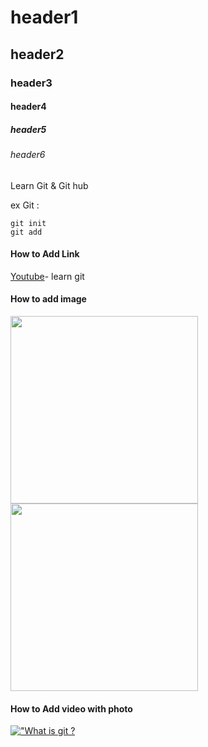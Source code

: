 # header1
## header2
### header3
#### header4
##### header5
###### header6

Learn Git & Git hub 


ex Git :
```
git init
git add
```
#### How to Add Link 
[Youtube](https://www.youtube.com/watch?v=evz1LqEomTE&list=PLXsBti0EwQ6yLQldACw0V5fIpgsyPg539&index=38)- learn git

#### How to add image
<div>
<img src="https://github.com/user-attachments/assets/043ea2fd-a1e7-42ad-8809-4215848d6c19" width="300" height="300">
<img src="https://github.com/user-attachments/assets/043ea2fd-a1e7-42ad-8809-4215848d6c19" width="300" height="300">
</div>

#### How to Add video with photo

[!["What is git ?](https://github.com/user-attachments/assets/5a18edff-de62-4cad-8205-00d1ee01ade1)](https://www.youtube.com/watch?v=evz1LqEomTE&list=PLXsBti0EwQ6yLQldACw0V5fIpgsyPg539&index=38)

